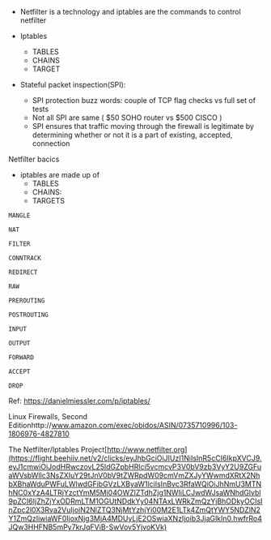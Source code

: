 
- Netfilter is a technology and iptables are the commands to control netfilter
- Iptables
	- TABLES
	- CHAINS
	- TARGET

- Stateful packet inspection(SPI): 
	- SPI protection buzz words: couple of TCP flag checks vs full set of tests
	- Not all SPI are same ( $50 SOHO router vs $500 CISCO )
	- SPI ensures that traffic moving through the firewall is legitimate by determining whether or not it is a part of existing, accepted, connection

Netfilter bacics
- iptables are made up of
	- TABLES
	- CHAINS: 
	- TARGETS


`MANGLE`

`NAT`

`FILTER`

`CONNTRACK`

`REDIRECT`

`RAW`

`PREROUTING`

`POSTROUTING`

`INPUT`

`OUTPUT`

`FORWARD`

`ACCEPT`

`DROP`


Ref: https://danielmiessler.com/p/iptables/

Linux Firewalls, Second Editionhttp://www.amazon.com/exec/obidos/ASIN/0735710996/103-1806976-4827810

The Netfilter/Iptables Project[http://www.netfilter.org](https://flight.beehiiv.net/v2/clicks/eyJhbGciOiJIUzI1NiIsInR5cCI6IkpXVCJ9.eyJ1cmwiOiJodHRwczovL25ldGZpbHRlci5vcmcvP3V0bV9zb3VyY2U9ZGFuaWVsbWllc3NsZXIuY29tJnV0bV9tZWRpdW09cmVmZXJyYWwmdXRtX2NhbXBhaWduPWFuLWlwdGFibGVzLXByaW1lciIsInBvc3RfaWQiOiJhNmU3MTNhNC0xYzA4LTRjYzctYmM5Mi04OWZlZTdhZjg1NWIiLCJwdWJsaWNhdGlvbl9pZCI6IjZhZjYxODRmLTM1OGUtNDdkYy04NTAxLWRkZmQzYjBhODkyOCIsInZpc2l0X3Rva2VuIjoiN2NlZTQ3NjMtYzhjYi00M2E1LTk4ZmQtYWY5NDZlN2Y1ZmQzIiwiaWF0IjoxNjg3MjA4MDUyLjE2OSwiaXNzIjoib3JjaGlkIn0.hwfrRo4JQw3HHFNB5mPy7krJqFViB-SwVov5YjvoKVk)












